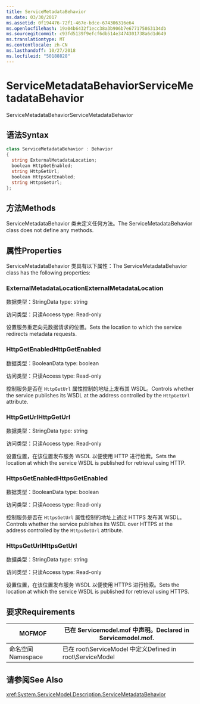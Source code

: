 ```yaml
---
title: ServiceMetadataBehavior
ms.date: 03/30/2017
ms.assetid: 0f194476-72f1-467e-bdce-674306316e64
ms.openlocfilehash: 19a04b6432f1ecc38a3b906b7e677175863134db
ms.sourcegitcommit: c93fd5139f9efcf6db514e3474301738a6d1d649
ms.translationtype: MT
ms.contentlocale: zh-CN
ms.lasthandoff: 10/27/2018
ms.locfileid: "50188828"
---
```

# <a name="servicemetadatabehavior"></a><span data-ttu-id="da276-102">ServiceMetadataBehavior</span><span class="sxs-lookup"><span data-stu-id="da276-102">ServiceMetadataBehavior</span></span>
<span data-ttu-id="da276-103">ServiceMetadataBehavior</span><span class="sxs-lookup"><span data-stu-id="da276-103">ServiceMetadataBehavior</span></span>  
  
## <a name="syntax"></a><span data-ttu-id="da276-104">语法</span><span class="sxs-lookup"><span data-stu-id="da276-104">Syntax</span></span>  
  
```csharp
class ServiceMetadataBehavior : Behavior  
{  
  string ExternalMetadataLocation;  
  boolean HttpGetEnabled;  
  string HttpGetUrl;  
  boolean HttpsGetEnabled;  
  string HttpsGetUrl;  
};  
```  
  
## <a name="methods"></a><span data-ttu-id="da276-105">方法</span><span class="sxs-lookup"><span data-stu-id="da276-105">Methods</span></span>  
 <span data-ttu-id="da276-106">ServiceMetadataBehavior 类未定义任何方法。</span><span class="sxs-lookup"><span data-stu-id="da276-106">The ServiceMetadataBehavior class does not define any methods.</span></span>  
  
## <a name="properties"></a><span data-ttu-id="da276-107">属性</span><span class="sxs-lookup"><span data-stu-id="da276-107">Properties</span></span>  
 <span data-ttu-id="da276-108">ServiceMetadataBehavior 类具有以下属性：</span><span class="sxs-lookup"><span data-stu-id="da276-108">The ServiceMetadataBehavior class has the following properties:</span></span>  
  
### <a name="externalmetadatalocation"></a><span data-ttu-id="da276-109">ExternalMetadataLocation</span><span class="sxs-lookup"><span data-stu-id="da276-109">ExternalMetadataLocation</span></span>  
 <span data-ttu-id="da276-110">数据类型：String</span><span class="sxs-lookup"><span data-stu-id="da276-110">Data type: string</span></span>  
  
 <span data-ttu-id="da276-111">访问类型：只读</span><span class="sxs-lookup"><span data-stu-id="da276-111">Access type: Read-only</span></span>  
  
 <span data-ttu-id="da276-112">设置服务重定向元数据请求的位置。</span><span class="sxs-lookup"><span data-stu-id="da276-112">Sets the location to which the service redirects metadata requests.</span></span>  
  
### <a name="httpgetenabled"></a><span data-ttu-id="da276-113">HttpGetEnabled</span><span class="sxs-lookup"><span data-stu-id="da276-113">HttpGetEnabled</span></span>  
 <span data-ttu-id="da276-114">数据类型：Boolean</span><span class="sxs-lookup"><span data-stu-id="da276-114">Data type: boolean</span></span>  
  
 <span data-ttu-id="da276-115">访问类型：只读</span><span class="sxs-lookup"><span data-stu-id="da276-115">Access type: Read-only</span></span>  
  
 <span data-ttu-id="da276-116">控制服务是否在 `HttpGetUrl` 属性控制的地址上发布其 WSDL。</span><span class="sxs-lookup"><span data-stu-id="da276-116">Controls whether the service publishes its WSDL at the address controlled by the `HttpGetUrl` attribute.</span></span>  
  
### <a name="httpgeturl"></a><span data-ttu-id="da276-117">HttpGetUrl</span><span class="sxs-lookup"><span data-stu-id="da276-117">HttpGetUrl</span></span>  
 <span data-ttu-id="da276-118">数据类型：String</span><span class="sxs-lookup"><span data-stu-id="da276-118">Data type: string</span></span>  
  
 <span data-ttu-id="da276-119">访问类型：只读</span><span class="sxs-lookup"><span data-stu-id="da276-119">Access type: Read-only</span></span>  
  
 <span data-ttu-id="da276-120">设置位置，在该位置发布服务 WSDL 以便使用 HTTP 进行检索。</span><span class="sxs-lookup"><span data-stu-id="da276-120">Sets the location at which the service WSDL is published for retrieval using HTTP.</span></span>  
  
### <a name="httpsgetenabled"></a><span data-ttu-id="da276-121">HttpsGetEnabled</span><span class="sxs-lookup"><span data-stu-id="da276-121">HttpsGetEnabled</span></span>  
 <span data-ttu-id="da276-122">数据类型：Boolean</span><span class="sxs-lookup"><span data-stu-id="da276-122">Data type: boolean</span></span>  
  
 <span data-ttu-id="da276-123">访问类型：只读</span><span class="sxs-lookup"><span data-stu-id="da276-123">Access type: Read-only</span></span>  
  
 <span data-ttu-id="da276-124">控制服务是否在 `HttpsGetUrl` 属性控制的地址上通过 HTTPS 发布其 WSDL。</span><span class="sxs-lookup"><span data-stu-id="da276-124">Controls whether the service publishes its WSDL over HTTPS at the address controlled by the `HttpsGetUrl` attribute.</span></span>  
  
### <a name="httpsgeturl"></a><span data-ttu-id="da276-125">HttpsGetUrl</span><span class="sxs-lookup"><span data-stu-id="da276-125">HttpsGetUrl</span></span>  
 <span data-ttu-id="da276-126">数据类型：String</span><span class="sxs-lookup"><span data-stu-id="da276-126">Data type: string</span></span>  
  
 <span data-ttu-id="da276-127">访问类型：只读</span><span class="sxs-lookup"><span data-stu-id="da276-127">Access type: Read-only</span></span>  
  
 <span data-ttu-id="da276-128">设置位置，在该位置发布服务 WSDL 以便使用 HTTPS 进行检索。</span><span class="sxs-lookup"><span data-stu-id="da276-128">Sets the location at which the service WSDL is published for retrieval using HTTPS.</span></span>  
  
## <a name="requirements"></a><span data-ttu-id="da276-129">要求</span><span class="sxs-lookup"><span data-stu-id="da276-129">Requirements</span></span>  
  
|<span data-ttu-id="da276-130">MOF</span><span class="sxs-lookup"><span data-stu-id="da276-130">MOF</span></span>|<span data-ttu-id="da276-131">已在 Servicemodel.mof 中声明。</span><span class="sxs-lookup"><span data-stu-id="da276-131">Declared in Servicemodel.mof.</span></span>|  
|---------|-----------------------------------|  
|<span data-ttu-id="da276-132">命名空间</span><span class="sxs-lookup"><span data-stu-id="da276-132">Namespace</span></span>|<span data-ttu-id="da276-133">已在 root\ServiceModel 中定义</span><span class="sxs-lookup"><span data-stu-id="da276-133">Defined in root\ServiceModel</span></span>|  
  
## <a name="see-also"></a><span data-ttu-id="da276-134">请参阅</span><span class="sxs-lookup"><span data-stu-id="da276-134">See Also</span></span>  
 <xref:System.ServiceModel.Description.ServiceMetadataBehavior>
